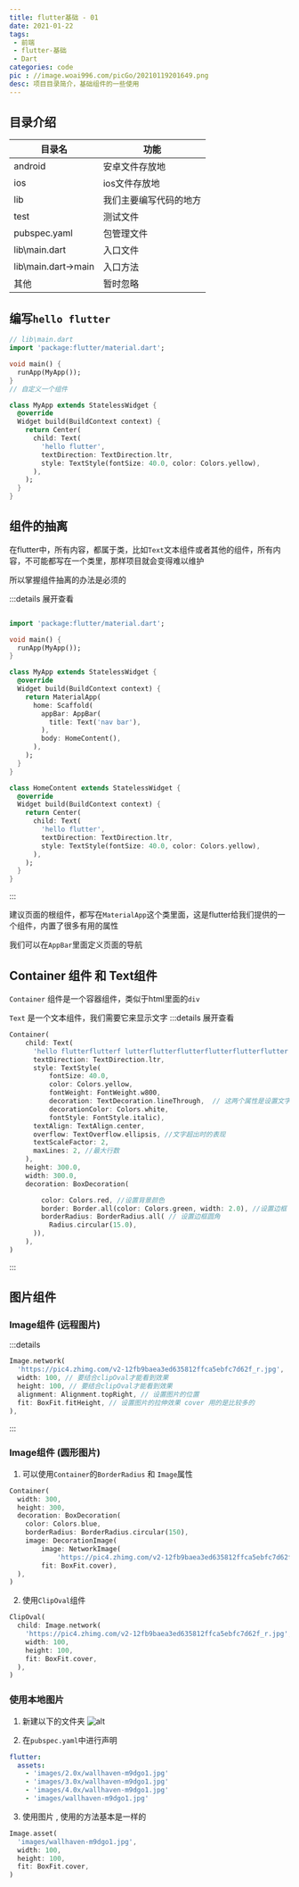 ```yaml
---
title: flutter基础 - 01
date: 2021-01-22
tags:
 - 前端
 - flutter-基础
 - Dart
categories: code
pic : //image.woai996.com/picGo/20210119201649.png
desc: 项目目录简介，基础组件的一些使用
---
```


## 目录介绍
|  目录名 | 功能  |
| ------------ | ------------ |
|  android  |   安卓文件存放地 |
|  ios  |   ios文件存放地 |
|  lib  |   我们主要编写代码的地方 |
|  test  |   测试文件 |
|  pubspec.yaml  |   包管理文件 |
|  lib\main.dart  |   入口文件 |
|  lib\main.dart->main  |   入口方法 |
|  其他  |   暂时忽略 |

## 编写`hello flutter` 

```dart
// lib\main.dart 
import 'package:flutter/material.dart';

void main() {
  runApp(MyApp());
}
// 自定义一个组件

class MyApp extends StatelessWidget {
  @override
  Widget build(BuildContext context) {
    return Center(
      child: Text(
        'hello flutter',
        textDirection: TextDirection.ltr,
        style: TextStyle(fontSize: 40.0, color: Colors.yellow),
      ),
    );
  }
}

```
## 组件的抽离
在flutter中，所有内容，都属于类，比如`Text`文本组件或者其他的组件，所有内容，不可能都写在一个类里，那样项目就会变得难以维护

所以掌握组件抽离的办法是必须的

:::details 展开查看
```dart

import 'package:flutter/material.dart';

void main() {
  runApp(MyApp());
}

class MyApp extends StatelessWidget {
  @override
  Widget build(BuildContext context) {
    return MaterialApp(
      home: Scaffold(
        appBar: AppBar(
          title: Text('nav bar'),
        ),
        body: HomeContent(),
      ),
    );
  }
}

class HomeContent extends StatelessWidget {
  @override
  Widget build(BuildContext context) {
    return Center(
      child: Text(
        'hello flutter',
        textDirection: TextDirection.ltr,
        style: TextStyle(fontSize: 40.0, color: Colors.yellow),
      ),
    );
  }
}
```
:::

建议页面的根组件，都写在`MaterialApp`这个类里面，这是flutter给我们提供的一个组件，内置了很多有用的属性

我们可以在`AppBar`里面定义页面的导航


## Container 组件 和 Text组件


`Container` 组件是一个容器组件，类似于html里面的`div`


`Text` 是一个文本组件，我们需要它来显示文字
:::details 展开查看
```dart
Container(
    child: Text(
      'hello flutterflutterf lutterflutterflutterflutterflutterflutter', //第一个参数是
      textDirection: TextDirection.ltr,
      style: TextStyle(
          fontSize: 40.0, 
          color: Colors.yellow,
          fontWeight: FontWeight.w800,
          decoration: TextDecoration.lineThrough,  // 这两个属性是设置文字下划线
          decorationColor: Colors.white, 
          fontStyle: FontStyle.italic),
      textAlign: TextAlign.center,
      overflow: TextOverflow.ellipsis, //文字超出时的表现
      textScaleFactor: 2,
      maxLines: 2, //最大行数
    ),
    height: 300.0,
    width: 300.0,
    decoration: BoxDecoration( 

        color: Colors.red, //设置背景颜色
        border: Border.all(color: Colors.green, width: 2.0), //设置边框
        borderRadius: BorderRadius.all( // 设置边框圆角
          Radius.circular(15.0),
      )),
    ),
)
```
:::


## 图片组件

### Image组件  (远程图片)
:::details

```dart
Image.network(
  'https://pic4.zhimg.com/v2-12fb9baea3ed635812ffca5ebfc7d62f_r.jpg',
  width: 100, // 要结合clipOval才能看到效果
  height: 100, // 要结合clipOval才能看到效果
  alignment: Alignment.topRight, // 设置图片的位置
  fit: BoxFit.fitHeight, // 设置图片的拉伸效果 cover 用的是比较多的
),
```

:::
### Image组件  (圆形图片)
1. 可以使用`Container`的`BorderRadius` 和 `Image`属性
```dart
Container(
  width: 300,
  height: 300,
  decoration: BoxDecoration(
    color: Colors.blue,
    borderRadius: BorderRadius.circular(150),
    image: DecorationImage(
        image: NetworkImage(
            'https://pic4.zhimg.com/v2-12fb9baea3ed635812ffca5ebfc7d62f_r.jpg'),
        fit: BoxFit.cover),
  ),
)
```
2. 使用`ClipOval`组件

```dart
ClipOval(
  child: Image.network(
    'https://pic4.zhimg.com/v2-12fb9baea3ed635812ffca5ebfc7d62f_r.jpg',
    width: 100,
    height: 100,
    fit: BoxFit.cover,
  ),
)
```
### 使用本地图片
1. 新建以下的文件夹
![alt](//image.woai996.com/picGo/20210123111131.png)

2. 在`pubspec.yaml`中进行声明

```yaml
flutter:
  assets:
    - 'images/2.0x/wallhaven-m9dgo1.jpg'
    - 'images/3.0x/wallhaven-m9dgo1.jpg'
    - 'images/4.0x/wallhaven-m9dgo1.jpg'
    - 'images/wallhaven-m9dgo1.jpg'
```

3. 使用图片 , 使用的方法基本是一样的

```dart
Image.asset(
  'images/wallhaven-m9dgo1.jpg',
  width: 100,
  height: 100,
  fit: BoxFit.cover,
)
```